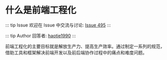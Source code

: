 # 什么是前端工程化



::: tip Issue 
 欢迎在 Issue 中交流与讨论: [Issue 495](https://github.com/shfshanyue/Daily-Question/issues/495) 
:::

::: tip Author 
回答者: [haotie1990](https://github.com/haotie1990) 
:::

前端工程化的主要目标就是解放生产力、提高生产效率。通过制定一系列的规范，借助工具和框架解决前端开发以及前后端协作过程中的痛点和难度问题。

